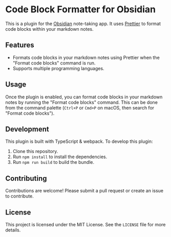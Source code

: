 # Code Block Formatter for Obsidian

This is a plugin for the [Obsidian](https://obsidian.md/) note-taking app. It uses [Prettier](https://prettier.io/) to format code blocks within your markdown notes.

## Features

- Formats code blocks in your markdown notes using Prettier when the "Format code blocks" command is run.
- Supports multiple programming languages.

## Usage

Once the plugin is enabled, you can format code blocks in your markdown notes by running the "Format code blocks" command. This can be done from the command palette (`Ctrl+P` or `Cmd+P` on macOS, then search for "Format code blocks").

## Development

This plugin is built with TypeScript & webpack. To develop this plugin:

1. Clone this repository.
2. Run `npm install` to install the dependencies.
3. Run `npm run build` to build the bundle.

## Contributing

Contributions are welcome! Please submit a pull request or create an issue to contribute.

## License

This project is licensed under the MIT License. See the `LICENSE` file for more details.